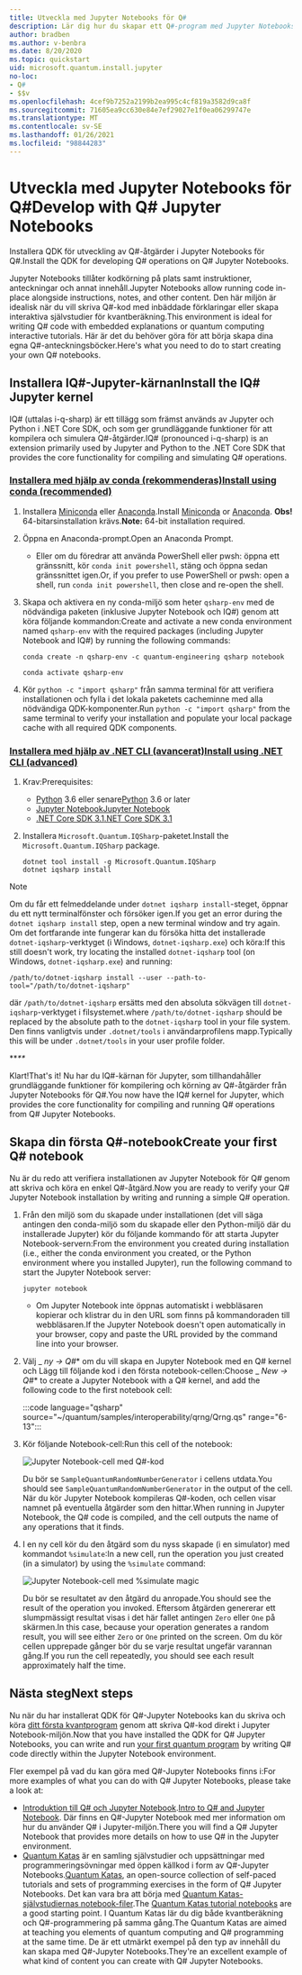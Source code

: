 ```yaml
---
title: Utveckla med Jupyter Notebooks för Q#
description: Lär dig hur du skapar ett Q#-program med Jupyter Notebooks.
author: bradben
ms.author: v-benbra
ms.date: 8/20/2020
ms.topic: quickstart
uid: microsoft.quantum.install.jupyter
no-loc:
- Q#
- $$v
ms.openlocfilehash: 4cef9b7252a2199b2ea995c4cf819a3582d9ca8f
ms.sourcegitcommit: 71605ea9cc630e84e7ef29027e1f0ea06299747e
ms.translationtype: MT
ms.contentlocale: sv-SE
ms.lasthandoff: 01/26/2021
ms.locfileid: "98844283"
---
```

# <a name="develop-with-no-locq-jupyter-notebooks"></a><span data-ttu-id="85e44-103">Utveckla med Jupyter Notebooks för Q#</span><span class="sxs-lookup"><span data-stu-id="85e44-103">Develop with Q# Jupyter Notebooks</span></span>

<span data-ttu-id="85e44-104">Installera QDK för utveckling av Q#-åtgärder i Jupyter Notebooks för Q#.</span><span class="sxs-lookup"><span data-stu-id="85e44-104">Install the QDK for developing Q# operations on Q# Jupyter Notebooks.</span></span>

<span data-ttu-id="85e44-105">Jupyter Notebooks tillåter kodkörning på plats samt instruktioner, anteckningar och annat innehåll.</span><span class="sxs-lookup"><span data-stu-id="85e44-105">Jupyter Notebooks allow running code in-place alongside instructions, notes, and other content.</span></span> <span data-ttu-id="85e44-106">Den här miljön är idealisk när du vill skriva Q#-kod med inbäddade förklaringar eller skapa interaktiva självstudier för kvantberäkning.</span><span class="sxs-lookup"><span data-stu-id="85e44-106">This environment is ideal for writing Q# code with embedded explanations or quantum computing interactive tutorials.</span></span> <span data-ttu-id="85e44-107">Här är det du behöver göra för att börja skapa dina egna Q#-anteckningsböcker.</span><span class="sxs-lookup"><span data-stu-id="85e44-107">Here's what you need to do to start creating your own Q# notebooks.</span></span>

## <a name="install-the-ino-locq-jupyter-kernel"></a><span data-ttu-id="85e44-108">Installera IQ#-Jupyter-kärnan</span><span class="sxs-lookup"><span data-stu-id="85e44-108">Install the IQ# Jupyter kernel</span></span>

<span data-ttu-id="85e44-109">IQ# (uttalas i-q-sharp) är ett tillägg som främst används av Jupyter och Python i .NET Core SDK, och som ger grundläggande funktioner för att kompilera och simulera Q#-åtgärder.</span><span class="sxs-lookup"><span data-stu-id="85e44-109">IQ# (pronounced i-q-sharp) is an extension primarily used by Jupyter and Python to the .NET Core SDK that provides the core functionality for compiling and simulating Q# operations.</span></span>

### <a name="install-using-conda-recommended"></a>[<span data-ttu-id="85e44-110">Installera med hjälp av conda (rekommenderas)</span><span class="sxs-lookup"><span data-stu-id="85e44-110">Install using conda (recommended)</span></span>](#tab/tabid-conda)

1. <span data-ttu-id="85e44-111">Installera [Miniconda](https://docs.conda.io/en/latest/miniconda.html) eller [Anaconda](https://www.anaconda.com/products/individual#Downloads).</span><span class="sxs-lookup"><span data-stu-id="85e44-111">Install [Miniconda](https://docs.conda.io/en/latest/miniconda.html) or [Anaconda](https://www.anaconda.com/products/individual#Downloads).</span></span> <span data-ttu-id="85e44-112">**Obs!** 64-bitarsinstallation krävs.</span><span class="sxs-lookup"><span data-stu-id="85e44-112">**Note:** 64-bit installation required.</span></span>

1. <span data-ttu-id="85e44-113">Öppna en Anaconda-prompt.</span><span class="sxs-lookup"><span data-stu-id="85e44-113">Open an Anaconda Prompt.</span></span>

   - <span data-ttu-id="85e44-114">Eller om du föredrar att använda PowerShell eller pwsh: öppna ett gränssnitt, kör `conda init powershell`, stäng och öppna sedan gränssnittet igen.</span><span class="sxs-lookup"><span data-stu-id="85e44-114">Or, if you prefer to use PowerShell or pwsh: open a shell, run `conda init powershell`, then close and re-open the shell.</span></span>

1. <span data-ttu-id="85e44-115">Skapa och aktivera en ny conda-miljö som heter `qsharp-env` med de nödvändiga paketen (inklusive Jupyter Notebook och IQ#) genom att köra följande kommandon:</span><span class="sxs-lookup"><span data-stu-id="85e44-115">Create and activate a new conda environment named `qsharp-env` with the required packages (including Jupyter Notebook and IQ#) by running the following commands:</span></span>

    ```
    conda create -n qsharp-env -c quantum-engineering qsharp notebook

    conda activate qsharp-env
    ```

1. <span data-ttu-id="85e44-116">Kör `python -c "import qsharp"` från samma terminal för att verifiera installationen och fylla i det lokala paketets cacheminne med alla nödvändiga QDK-komponenter.</span><span class="sxs-lookup"><span data-stu-id="85e44-116">Run `python -c "import qsharp"` from the same terminal to verify your installation and populate your local package cache with all required QDK components.</span></span>

### <a name="install-using-net-cli-advanced"></a>[<span data-ttu-id="85e44-117">Installera med hjälp av .NET CLI (avancerat)</span><span class="sxs-lookup"><span data-stu-id="85e44-117">Install using .NET CLI (advanced)</span></span>](#tab/tabid-dotnetcli)

1. <span data-ttu-id="85e44-118">Krav:</span><span class="sxs-lookup"><span data-stu-id="85e44-118">Prerequisites:</span></span>

    - <span data-ttu-id="85e44-119">[Python](https://www.python.org/downloads/) 3.6 eller senare</span><span class="sxs-lookup"><span data-stu-id="85e44-119">[Python](https://www.python.org/downloads/) 3.6 or later</span></span>
    - [<span data-ttu-id="85e44-120">Jupyter Notebook</span><span class="sxs-lookup"><span data-stu-id="85e44-120">Jupyter Notebook</span></span>](https://jupyter.readthedocs.io/en/latest/install.html)
    - [<span data-ttu-id="85e44-121">.NET Core SDK 3.1</span><span class="sxs-lookup"><span data-stu-id="85e44-121">.NET Core SDK 3.1</span></span>](https://dotnet.microsoft.com/download/dotnet-core/3.1)

1. <span data-ttu-id="85e44-122">Installera `Microsoft.Quantum.IQSharp`-paketet.</span><span class="sxs-lookup"><span data-stu-id="85e44-122">Install the `Microsoft.Quantum.IQSharp` package.</span></span>

    ```dotnetcli
    dotnet tool install -g Microsoft.Quantum.IQSharp
    dotnet iqsharp install
    ```

> [!NOTE]
> <span data-ttu-id="85e44-123">Om du får ett felmeddelande under `dotnet iqsharp install`-steget, öppnar du ett nytt terminalfönster och försöker igen.</span><span class="sxs-lookup"><span data-stu-id="85e44-123">If you get an error during the `dotnet iqsharp install` step, open a new terminal window and try again.</span></span>
> <span data-ttu-id="85e44-124">Om det fortfarande inte fungerar kan du försöka hitta det installerade `dotnet-iqsharp`-verktyget (i Windows, `dotnet-iqsharp.exe`) och köra:</span><span class="sxs-lookup"><span data-stu-id="85e44-124">If this still doesn't work, try locating the installed `dotnet-iqsharp` tool (on Windows, `dotnet-iqsharp.exe`) and running:</span></span>
> ```
> /path/to/dotnet-iqsharp install --user --path-to-tool="/path/to/dotnet-iqsharp"
> ```
> <span data-ttu-id="85e44-125">där `/path/to/dotnet-iqsharp` ersätts med den absoluta sökvägen till `dotnet-iqsharp`-verktyget i filsystemet.</span><span class="sxs-lookup"><span data-stu-id="85e44-125">where `/path/to/dotnet-iqsharp` should be replaced by the absolute path to the `dotnet-iqsharp` tool in your file system.</span></span>
> <span data-ttu-id="85e44-126">Den finns vanligtvis under `.dotnet/tools` i användarprofilens mapp.</span><span class="sxs-lookup"><span data-stu-id="85e44-126">Typically this will be under `.dotnet/tools` in your user profile folder.</span></span>
    
<span data-ttu-id="85e44-127">\*\*_</span><span class="sxs-lookup"><span data-stu-id="85e44-127">\*\*_</span></span>

<span data-ttu-id="85e44-128">Klart!</span><span class="sxs-lookup"><span data-stu-id="85e44-128">That's it!</span></span> <span data-ttu-id="85e44-129">Nu har du IQ#-kärnan för Jupyter, som tillhandahåller grundläggande funktioner för kompilering och körning av Q#-åtgärder från Jupyter Notebooks för Q#.</span><span class="sxs-lookup"><span data-stu-id="85e44-129">You now have the IQ# kernel for Jupyter, which provides the core functionality for compiling and running Q# operations from Q# Jupyter Notebooks.</span></span>

## <a name="create-your-first-no-locq-notebook"></a><span data-ttu-id="85e44-130">Skapa din första Q#-notebook</span><span class="sxs-lookup"><span data-stu-id="85e44-130">Create your first Q# notebook</span></span>

<span data-ttu-id="85e44-131">Nu är du redo att verifiera installationen av Jupyter Notebook för Q# genom att skriva och köra en enkel Q#-åtgärd.</span><span class="sxs-lookup"><span data-stu-id="85e44-131">Now you are ready to verify your Q# Jupyter Notebook installation by writing and running a simple Q# operation.</span></span>

1. <span data-ttu-id="85e44-132">Från den miljö som du skapade under installationen (det vill säga antingen den conda-miljö som du skapade eller den Python-miljö där du installerade Jupyter) kör du följande kommando för att starta Jupyter Notebook-servern:</span><span class="sxs-lookup"><span data-stu-id="85e44-132">From the environment you created during installation (i.e., either the conda environment you created, or the Python environment where you installed Jupyter), run the following command to start the Jupyter Notebook server:</span></span>

    ```
    jupyter notebook
    ```

    - <span data-ttu-id="85e44-133">Om Jupyter Notebook inte öppnas automatiskt i webbläsaren kopierar och klistrar du in den URL som finns på kommandoraden till webbläsaren.</span><span class="sxs-lookup"><span data-stu-id="85e44-133">If the Jupyter Notebook doesn't open automatically in your browser, copy and paste the URL provided by the command line into your browser.</span></span>

1. <span data-ttu-id="85e44-134">Välj _ *ny → Q#*\* om du vill skapa en Jupyter Notebook med en Q# kernel och Lägg till följande kod i den första notebook-cellen:</span><span class="sxs-lookup"><span data-stu-id="85e44-134">Choose _ *New → Q#*\* to create a Jupyter Notebook with a Q# kernel, and add the following code to the first notebook cell:</span></span>

    :::code language="qsharp" source="~/quantum/samples/interoperability/qrng/Qrng.qs" range="6-13":::

1. <span data-ttu-id="85e44-135">Kör följande Notebook-cell:</span><span class="sxs-lookup"><span data-stu-id="85e44-135">Run this cell of the notebook:</span></span>

    ![Jupyter Notebook-cell med Q#-kod](~/media/install-guide-jupyter.png)

    <span data-ttu-id="85e44-137">Du bör se `SampleQuantumRandomNumberGenerator` i cellens utdata.</span><span class="sxs-lookup"><span data-stu-id="85e44-137">You should see `SampleQuantumRandomNumberGenerator` in the output of the cell.</span></span> <span data-ttu-id="85e44-138">När du kör Jupyter Notebook kompileras Q#-koden, och cellen visar namnet på eventuella åtgärder som den hittar.</span><span class="sxs-lookup"><span data-stu-id="85e44-138">When running in Jupyter Notebook, the Q# code is compiled, and the cell outputs the name of any operations that it finds.</span></span>

1. <span data-ttu-id="85e44-139">I en ny cell kör du den åtgärd som du nyss skapade (i en simulator) med kommandot `%simulate`:</span><span class="sxs-lookup"><span data-stu-id="85e44-139">In a new cell, run the operation you just created (in a simulator) by using the `%simulate` command:</span></span>

    ![Jupyter Notebook-cell med %simulate magic](~/media/install-guide-jupyter-simulate.png)

    <span data-ttu-id="85e44-141">Du bör se resultatet av den åtgärd du anropade.</span><span class="sxs-lookup"><span data-stu-id="85e44-141">You should see the result of the operation you invoked.</span></span> <span data-ttu-id="85e44-142">Eftersom åtgärden genererar ett slumpmässigt resultat visas i det här fallet antingen `Zero` eller `One` på skärmen.</span><span class="sxs-lookup"><span data-stu-id="85e44-142">In this case, because your operation generates a random result, you will see either `Zero` or `One` printed on the screen.</span></span> <span data-ttu-id="85e44-143">Om du kör cellen upprepade gånger bör du se varje resultat ungefär varannan gång.</span><span class="sxs-lookup"><span data-stu-id="85e44-143">If you run the cell repeatedly, you should see each result approximately half the time.</span></span>

## <a name="next-steps"></a><span data-ttu-id="85e44-144">Nästa steg</span><span class="sxs-lookup"><span data-stu-id="85e44-144">Next steps</span></span>

<span data-ttu-id="85e44-145">Nu när du har installerat QDK för Q#-Jupyter Notebooks kan du skriva och köra [ditt första kvantprogram](xref:microsoft.quantum.quickstarts.qrng) genom att skriva Q#-kod direkt i Jupyter Notebook-miljön.</span><span class="sxs-lookup"><span data-stu-id="85e44-145">Now that you have installed the QDK for Q# Jupyter Notebooks, you can write and run [your first quantum program](xref:microsoft.quantum.quickstarts.qrng) by writing Q# code directly within the Jupyter Notebook environment.</span></span>

<span data-ttu-id="85e44-146">Fler exempel på vad du kan göra med Q#-Jupyter Notebooks finns i:</span><span class="sxs-lookup"><span data-stu-id="85e44-146">For more examples of what you can do with Q# Jupyter Notebooks, please take a look at:</span></span>

- <span data-ttu-id="85e44-147">[Introduktion till Q# och Jupyter Notebook](https://docs.microsoft.com/samples/microsoft/quantum/intro-to-qsharp-jupyter/).</span><span class="sxs-lookup"><span data-stu-id="85e44-147">[Intro to Q# and Jupyter Notebook](https://docs.microsoft.com/samples/microsoft/quantum/intro-to-qsharp-jupyter/).</span></span> <span data-ttu-id="85e44-148">Där finns en Q#-Jupyter Notebook med mer information om hur du använder Q# i Jupyter-miljön.</span><span class="sxs-lookup"><span data-stu-id="85e44-148">There you will find a Q# Jupyter Notebook that provides more details on how to use Q# in the Jupyter environment.</span></span>
- <span data-ttu-id="85e44-149">[Quantum Katas](xref:microsoft.quantum.overview.katas) är en samling självstudier och uppsättningar med programmeringsövningar med öppen källkod i form av Q#-Jupyter Notebooks.</span><span class="sxs-lookup"><span data-stu-id="85e44-149">[Quantum Katas](xref:microsoft.quantum.overview.katas), an open-source collection of self-paced tutorials and sets of programming exercises in the form of Q# Jupyter Notebooks.</span></span> <span data-ttu-id="85e44-150">Det kan vara bra att börja med [Quantum Katas-självstudiernas notebook-filer](https://github.com/microsoft/QuantumKatas#tutorial-topics).</span><span class="sxs-lookup"><span data-stu-id="85e44-150">The [Quantum Katas tutorial notebooks](https://github.com/microsoft/QuantumKatas#tutorial-topics) are a good starting point.</span></span> <span data-ttu-id="85e44-151">I Quantum Katas lär du dig både kvantberäkning och Q#-programmering på samma gång.</span><span class="sxs-lookup"><span data-stu-id="85e44-151">The Quantum Katas are aimed at teaching you elements of quantum computing and Q# programming at the same time.</span></span> <span data-ttu-id="85e44-152">De är ett utmärkt exempel på den typ av innehåll du kan skapa med Q#-Jupyter Notebooks.</span><span class="sxs-lookup"><span data-stu-id="85e44-152">They're an excellent example of what kind of content you can create with Q# Jupyter Notebooks.</span></span>
